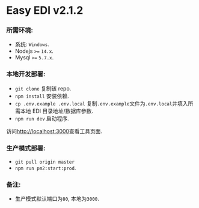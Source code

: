 # Easy EDI v2.1.2

### 所需环境:

- 系统: `Windows`.
- Nodejs `>=` `14.x`.
- Mysql `>=` `5.7.x`.

### 本地开发部署:

- `git clone` 复制该 repo.
- `npm install` 安装依赖.
- `cp .env.example .env.local` 复制`.env.example`文件为`.env.local`并填入所需本地 EDI 目录地址/数据库参数.
- `npm run dev` 启动程序.

访问[http://localhost:3000](http://localhost:3000)查看工具页面.

### 生产模式部署:

- `git pull origin master`
- `npm run pm2:start:prod`.

### 备注:

- 生产模式默认端口为`80`, 本地为`3000`.
